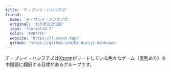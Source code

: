 ```yaml
---
title: 'チ・ブシイ・ハンフアズ'
friend:
  name: 'チ・ブシイ・ハンフアズ'
  original: '七不思议汉化组'
  icon: 'fa6-solid:7'
  color: '#0077FF'
  website: 'https://7.xzonn.top/'
  github: 'https://github.com/Qi-Busiyi-Hanhuazu'
---
```


チ・ブシイ・ハンフアズは[Xzonn](/ja/author/xzonn)がリードしている色々なゲーム（[直列](/ja/chokuretsu)あり）を中国語に翻訳する目標があるグループです。